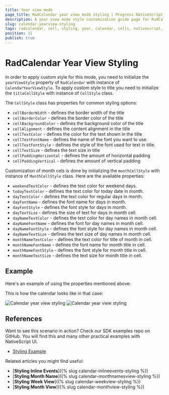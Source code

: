 ```yaml
---
title: Year view mode
page_title: RadCalendar year view mode styling | Progress NativeScript UI Documentation
description: A year view mode style customization guide page for RadCalendar for NativeScript.
slug: calendar-yearview-styling
tags: radcalendar, cell, styling, year, calendar, cells, nativescript, professional, ui
position: 11
publish: true
---
```


# RadCalendar Year View Styling

In order to apply custom style for this mode, you need to initialize the `yearViewStyle` property of `RadCalendar` with instance of `CalendarYearViewStyle`.
To apply custom style to title you need to initialize the `titleCellStyle` with instance of `CellStyle` class.

The `CellStyle` class has properties for common styling options:

* `cellBorderWidth` -  defines the border width of the title
* `cellBorderColor` -  defines the border color of the title
* `cellBackgroundColor` -  defines the background color of the title
* `cellAlignment` -  defines the content alignment in the title
* `cellTextColor` -  defines the color for the text shown in the title
* `cellTextFontName` -  defines the name of the font you want to use.
* `cellTextFontStyle` -  defines the style of the font used for text in title.
* `cellTextSize` -  defines the text size in title
* `cellPaddingHorizontal` -  defines the amount of horizontal padding
* `cellPaddingVertical` -  defines the amount of vertical padding

Customization of month cels is done by initializing the `monthCellStyle` with instance of `MonthCellStyle` class. Here are the available properties:

* `weekendTextColor` - defines the text color for weekend days.
* `todayTextColor` - defines the text color for today date in month.
* `dayTextColor` - defines the text color for regular days in month.
* `dayFontName` - defines the font name for days in month.
* `dayFontStyle` - defines the font style for days in month.
* `dayTextSize` -  defines the size of text for days in month cell.
* `dayNameTextColor` - defines the text color for day names in month cell.
* `dayNameFontName` - defines the font for day names in month cell.
* `dayNameFontStyle` - defines the font style for day names in month cell.
* `dayNameTextSize` -  defines the text size of day names in month cell.
* `monthNameTextColor` -  defines the text color for title of month in cell.
* `monthNameFontName` - defines the font name for month title in cell.
* `monthNameFontStyle` - defines the font style for month title in cell.
* `monthNameTextSize` - defines the text size for month title in cell.

## Example

Here's an example of using the properties mentioned above:

<snippet id='calendar-yearview-styling'/>

This is how the calendar looks like in that case:

![Calendar year view styling](../../../img/ns_ui/calendar_styling_year_ios.png "iOS")      ![Calendar year view styling](../../../img/ns_ui/calendar_styling_year_android.png "Android")

## References

Want to see this scenario in action?
Check our SDK examples repo on GitHub. You will find this and many other practical examples with NativeScript UI.

* [Styling Example](https://github.com/NativeScript/nativescript-ui-samples/tree/master/calendar/app/calendar/cell-styling)

Related articles you might find useful:

* [**Styling Inline Events**]({% slug calendar-inlineevents-styling %})
* [**Styling Month Name**]({% slug calendar-monthnamesview-styling %})
* [**Styling Week View**]({% slug calendar-weekview-styling %})
* [**Styling Month View**]({% slug calendar-monthview-styling %})
